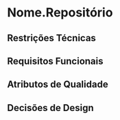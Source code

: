 # Nome.Repositório

## Restrições Técnicas

## Requisitos Funcionais

## Atributos de Qualidade

## Decisões de Design
